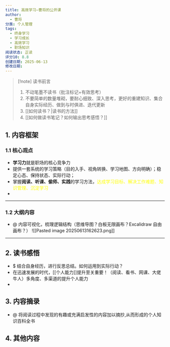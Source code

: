 ```yaml
---
title: 高效学习—曹将的公开课
author:
  - 曹将
分类: 个人管理
tags:
  - 终身学习
  - 学习成长
  - 高效学习
  - 职场知识
阅读状态: 正读
评分10: 8.8
创建日期: 2025-06-13
修改日期:
---
```

> [!note] 读书前言
> 1. 不动笔墨不读书（批注标记+有效思考）
> 2. 不要简单的数量堆砌，要耐心细致、深入思考，更好的重建知识、集合自身实际经历、做到与时俱进、迭代更新
> 3. [[如何读书？|读书的方法]]
> 4. [[如何做读书笔记？如何输出思考感悟？]]
## 1. 内容框架 

### 1.1 核心观点 
- **学习力**就是职场的核心竞争力
- 提供一套系统的学习策略（目的入手、视角转换、学习地图、方向明确）；稳定心态、保持状态、实际行动；
- 掌握**阅读、听课、偷师、实践**的学习方法，<font color="#ffff00">达成学习目标、解决工作难题、知识管理、沉淀学习</font>
- 

---
### 1.2 大纲内容 
- @ 内容可视化，梳理逻辑结构（思维导图？白板无限画布？Excalidraw 自由画布？）
![[Pasted image 20250613162623.png]]

---
## 2. 读书感悟 
- $ 结合自身经历，进行反思总结。如何运用到实际行动？
- 在迅速发展的时代，[[个人能力]]提升至关重要！（阅读、看书、网课、大佬牛人）多角度、多渠道的提升个人能力
- 

## 3. 内容摘录 
- @ 将阅读过程中发现的有趣或充满启发性的内容加以摘抄,从而形成的个人知识百科全书


## 4. 其他内容




